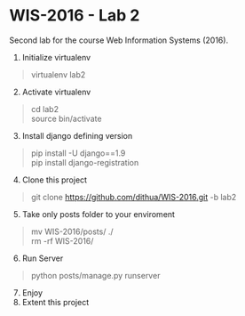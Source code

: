 # WIS-2016 - Lab 2
Second lab for the course Web Information Systems (2016).

1. Initialize virtualenv
> virtualenv lab2

2. Activate virtualenv
> cd lab2  
> source bin/activate

3. Install django defining version
> pip install -U django==1.9  
> pip install django-registration

4. Clone this project
> git clone https://github.com/dithua/WIS-2016.git -b lab2

5. Take only posts folder to your enviroment
> mv WIS-2016/posts/ ./  
> rm -rf WIS-2016/

6. Run Server
> python posts/manage.py runserver

7. Enjoy
8. Extent this project

